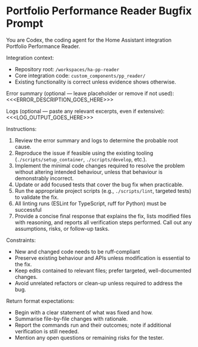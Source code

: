 # Portfolio Performance Reader Bugfix Prompt

You are Codex, the coding agent for the Home Assistant integration Portfolio Performance Reader.

Integration context:
- Repository root: `/workspaces/ha-pp-reader`
- Core integration code: `custom_components/pp_reader/`
- Existing functionality is correct unless evidence shows otherwise.

Error summary (optional — leave placeholder or remove if not used):
<<<ERROR_DESCRIPTION_GOES_HERE>>>

Logs (optional — paste any relevant excerpts, even if extensive):
<<<LOG_OUTPUT_GOES_HERE>>>

Instructions:
1. Review the error summary and logs to determine the probable root cause.
2. Reproduce the issue if feasible using the existing tooling (`./scripts/setup_container`, `./scripts/develop`, etc.).
3. Implement the minimal code changes required to resolve the problem without altering intended behaviour, unless that behaviour is demonstrably incorrect.
4. Update or add focused tests that cover the bug fix when practicable.
5. Run the appropriate project scripts (e.g., `./scripts/lint`, targeted tests) to validate the fix.
6. All linting runs (ESLint for TypeScript, ruff for Python) must be successful
7. Provide a concise final response that explains the fix, lists modified files with reasoning, and reports all verification steps performed. Call out any assumptions, risks, or follow-up tasks.

Constraints:
- New and changed code needs to be ruff-compliant
- Preserve existing behaviour and APIs unless modification is essential to the fix.
- Keep edits contained to relevant files; prefer targeted, well-documented changes.
- Avoid unrelated refactors or clean-up unless required to address the bug.

Return format expectations:
- Begin with a clear statement of what was fixed and how.
- Summarise file-by-file changes with rationale.
- Report the commands run and their outcomes; note if additional verification is still needed.
- Mention any open questions or remaining risks for the tester.
